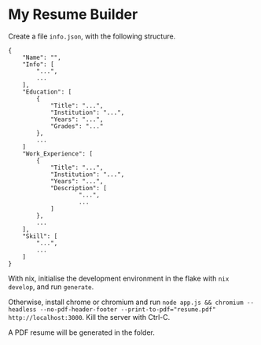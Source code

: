 # My Resume Builder

Create a file `info.json`, with the following structure.

    {
        "Name": "",
        "Info": [
            "...",
            ...
        ],
        "Education": [
            {
                "Title": "...",
                "Institution": "...",
                "Years": "...",
                "Grades": "..."
            },
            ...
        ]
        "Work_Experience": [
            {
                "Title": "...",
                "Institution": "...",
                "Years": "...",
                "Description": [
                        "...",
                        ...
                ]
            },
            ...
        ],
        "Skill": [
            "...",
            ...
        ]
    }

With nix, initialise the development environment in the flake with `nix develop`, and run `generate`.

Otherwise, install chrome or chromium and run `node app.js && chromium --headless --no-pdf-header-footer --print-to-pdf="resume.pdf" http://localhost:3000`. Kill the server with Ctrl-C.

A PDF resume will be generated in the folder.